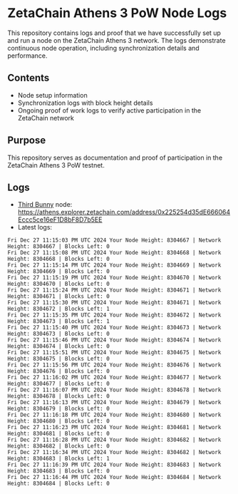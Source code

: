 # ZetaChain Athens 3 PoW Node Logs
This repository contains logs and proof that we have successfully set up and run a node on the ZetaChain Athens 3 network. The logs demonstrate continuous node operation, including synchronization details and performance.

## Contents
- Node setup information
- Synchronization logs with block height details
- Ongoing proof of work logs to verify active participation in the ZetaChain network

## Purpose
This repository serves as documentation and proof of participation in the ZetaChain Athens 3 PoW testnet.

## Logs

- [Third Bunny](https://thirdbunny.xyz/) node: https://athens.explorer.zetachain.com/address/0x225254d35dE666064Eccc5ce16eF1D8bF8D7b5EE
- Latest logs:
```
Fri Dec 27 11:15:03 PM UTC 2024 Your Node Height: 8304667 | Network Height: 8304667 | Blocks Left: 0
Fri Dec 27 11:15:08 PM UTC 2024 Your Node Height: 8304668 | Network Height: 8304668 | Blocks Left: 0
Fri Dec 27 11:15:14 PM UTC 2024 Your Node Height: 8304669 | Network Height: 8304669 | Blocks Left: 0
Fri Dec 27 11:15:19 PM UTC 2024 Your Node Height: 8304670 | Network Height: 8304670 | Blocks Left: 0
Fri Dec 27 11:15:24 PM UTC 2024 Your Node Height: 8304671 | Network Height: 8304671 | Blocks Left: 0
Fri Dec 27 11:15:30 PM UTC 2024 Your Node Height: 8304671 | Network Height: 8304672 | Blocks Left: 1
Fri Dec 27 11:15:35 PM UTC 2024 Your Node Height: 8304672 | Network Height: 8304673 | Blocks Left: 1
Fri Dec 27 11:15:40 PM UTC 2024 Your Node Height: 8304673 | Network Height: 8304673 | Blocks Left: 0
Fri Dec 27 11:15:46 PM UTC 2024 Your Node Height: 8304674 | Network Height: 8304674 | Blocks Left: 0
Fri Dec 27 11:15:51 PM UTC 2024 Your Node Height: 8304675 | Network Height: 8304675 | Blocks Left: 0
Fri Dec 27 11:15:56 PM UTC 2024 Your Node Height: 8304676 | Network Height: 8304676 | Blocks Left: 0
Fri Dec 27 11:16:02 PM UTC 2024 Your Node Height: 8304677 | Network Height: 8304677 | Blocks Left: 0
Fri Dec 27 11:16:07 PM UTC 2024 Your Node Height: 8304678 | Network Height: 8304678 | Blocks Left: 0
Fri Dec 27 11:16:13 PM UTC 2024 Your Node Height: 8304679 | Network Height: 8304679 | Blocks Left: 0
Fri Dec 27 11:16:18 PM UTC 2024 Your Node Height: 8304680 | Network Height: 8304680 | Blocks Left: 0
Fri Dec 27 11:16:23 PM UTC 2024 Your Node Height: 8304681 | Network Height: 8304681 | Blocks Left: 0
Fri Dec 27 11:16:28 PM UTC 2024 Your Node Height: 8304682 | Network Height: 8304682 | Blocks Left: 0
Fri Dec 27 11:16:34 PM UTC 2024 Your Node Height: 8304682 | Network Height: 8304683 | Blocks Left: 1
Fri Dec 27 11:16:39 PM UTC 2024 Your Node Height: 8304683 | Network Height: 8304683 | Blocks Left: 0
Fri Dec 27 11:16:44 PM UTC 2024 Your Node Height: 8304684 | Network Height: 8304684 | Blocks Left: 0
```
